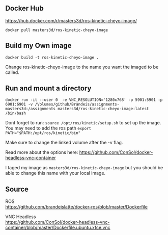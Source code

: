 ## Docker Hub
https://hub.docker.com/r/masters3d/ros-kinetic-cheyo-image/

`docker pull masters3d/ros-kinetic-cheyo-image`

## Build my Own image
`docker build -t ros-kinetic-cheyo-image .`

Change ros-kinetic-cheyo-image to the name you want the imaged to be called. 

## Run and mount a directory
`docker run -it --user 0  -e VNC_RESOLUTION='1280x768' -p 5901:5901 -p 6901:6901 -v /Volumes/github/Brandeis/assignments-masters3d:/assignments masters3d/ros-kinetic-cheyo-image:latest /bin/bash`

Dont forget to run: `source /opt/ros/kinetic/setup.sh` to set up the image. 
You may need to add the ros path `export PATH="$PATH:/opt/ros/kinetic/bin"`

Make sure to change the linked volume after the -v flag.

Read more about the options here: https://github.com/ConSol/docker-headless-vnc-container

I taged my image as `masters3d/ros-kinetic-cheyo-image` but you should be able to change this name with your local image. 

## Source 

ROS  
https://github.com/brandeislatte/docker-ros/blob/master/Dockerfile

VNC Headless  
https://github.com/ConSol/docker-headless-vnc-container/blob/master/Dockerfile.ubuntu.xfce.vnc


